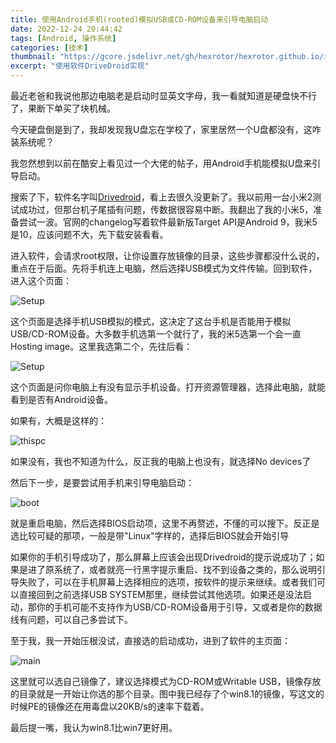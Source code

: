 ```yaml
---
title: 使用Android手机(rooted)模拟USB或CD-ROM设备来引导电脑启动
date: 2022-12-24 20:44:42
tags: [Android, 操作系统]
categories: [技术]
thumbnail: "https://gcore.jsdelivr.net/gh/hexrotor/hexrotor.github.io/images/post_imgs/drivedroid_setup.jpg"
excerpt: "使用软件DriveDroid实现"
---
```


最近老爸和我说他那边电脑老是启动时显英文字母，我一看就知道是硬盘快不行了，果断下单买了块机械。

今天硬盘倒是到了，我却发现我U盘忘在学校了，家里居然一个U盘都没有，这咋装系统呢？

我忽然想到以前在酷安上看见过一个大佬的帖子，用Android手机能模拟U盘来引导启动。

搜索了下，软件名字叫[Drivedroid](https://www.drivedroid.io/)，看上去很久没更新了。我以前用一台小米2测试成功过，但那台机子尾插有问题，传数据很容易中断。我翻出了我的小米5，准备尝试一波。官网的changelog写着软件最新版Target API是Android 9，我米5是10，应该问题不大，先下载安装看看。

进入软件，会请求root权限，让你设置存放镜像的目录，这些步骤都没什么说的，重点在于后面。先将手机连上电脑，然后选择USB模式为文件传输。回到软件，进入这个页面：

![Setup](https://gcore.jsdelivr.net/gh/hexrotor/hexrotor.github.io/images/post_imgs/drivedroid_setup.jpg.avif)

这个页面是选择手机USB模拟的模式，这决定了这台手机是否能用于模拟USB/CD-ROM设备。大多数手机选第一个就行了，我的米5选第一个会一直Hosting image。这里我选第二个，先往后看：

![Setup](https://gcore.jsdelivr.net/gh/hexrotor/hexrotor.github.io/images/post_imgs/drivedroid_setup2.jpg.avif)

这个页面是问你电脑上有没有显示手机设备。打开资源管理器，选择此电脑，就能看到是否有Android设备。

如果有，大概是这样的：

![thispc](https://gcore.jsdelivr.net/gh/hexrotor/hexrotor.github.io/images/post_imgs/thispc.jpg.avif)

如果没有，我也不知道为什么，反正我的电脑上也没有，就选择No devices了

然后下一步，是要尝试用手机来引导电脑启动：

![boot](https://gcore.jsdelivr.net/gh/hexrotor/hexrotor.github.io/images/post_imgs/drivedroid_setup3.jpg.avif)

就是重启电脑，然后选择BIOS启动项，这里不再赘述，不懂的可以搜下。反正是选比较可疑的那项，一般是带"Linux"字样的，选择后BIOS就会开始引导

如果你的手机引导成功了，那么屏幕上应该会出现Drivedroid的提示说成功了；如果是进了原系统了，或者就亮一行黑字提示重启、找不到设备之类的，那么说明引导失败了，可以在手机屏幕上选择相应的选项，按软件的提示来继续。或者我们可以直接回到之前选择USB SYSTEM那里，继续尝试其他选项。如果还是没法启动，那你的手机可能不支持作为USB/CD-ROM设备用于引导，又或者是你的数据线有问题，可以自己多尝试下。

至于我，我一开始压根没试，直接选的启动成功，进到了软件的主页面：

![main](https://gcore.jsdelivr.net/gh/hexrotor/hexrotor.github.io/images/post_imgs/drivedroid_main.jpg.avif)

这里就可以选自己镜像了，建议选择模式为CD-ROM或Writable USB，镜像存放的目录就是一开始让你选的那个目录。图中我已经存了个win8.1的镜像，写这文的时候PE的镜像还在用毒盘以20KB/s的速率下载着。

最后提一嘴，我认为win8.1比win7更好用。